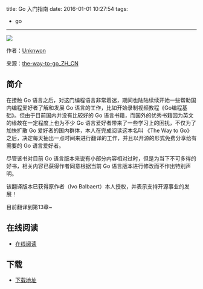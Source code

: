 title: Go 入门指南
date: 2016-01-01 10:27:54
tags:
  - go
---

![](http://box.kancloud.cn/cover_2015-10-21_56275fcf9c51_800x1068.jpg?imageMogr2/thumbnail/173x231!/interlace/1/quality/100)

作者：[Unknwon](https://github.com/Unknwon)

来源：[the-way-to-go_ZH_CN](https://github.com/Unknwon/the-way-to-go_ZH_CN)

<!--more-->

## 简介 ##

在接触 Go 语言之后，对这门编程语言非常着迷，期间也陆陆续续开始一些帮助国内编程爱好者了解和发展 Go 语言的工作，比如开始录制视频教程《Go编程基础》。但由于目前国内并没有比较好的 Go 语言书籍，而国外的优秀书籍因为英文的缘故在一定程度上也为不少 Go 语言爱好者带来了一些学习上的困扰，不仅为了加快扩散 Go 爱好者的国内群体，本人在完成阅读这本名叫 《The Way to Go》 之后，决定每天抽出一点时间来进行翻译的工作，并且以开源的形式免费分享给有需要的 Go 语言爱好者。

尽管该书对目前 Go 语言版本来说有小部分内容相对过时，但是为当下不可多得的好书，相关内容已获得作者同意根据当前 Go 语言版本进行修改而不作出特别声明。

该翻译版本已获得原作者（Ivo Balbaert）本人授权，并表示支持开源事业的发展！

目前翻译到第13章~

## 在线阅读 ##

+ [在线阅读](http://www.kancloud.cn/kancloud/the-way-to-go)

## 下载 ##

+ [下载地址](http://www.kancloud.cn/kancloud/the-way-to-go)